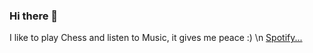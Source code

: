 ### Hi there 👋
I like to play Chess and listen to Music, it gives me peace :) \n
[Spotify...](https://open.spotify.com/playlist/1jFb4l9QqJ71ZBzfuI5gJ2?si=c9035a5403fa4a83)

